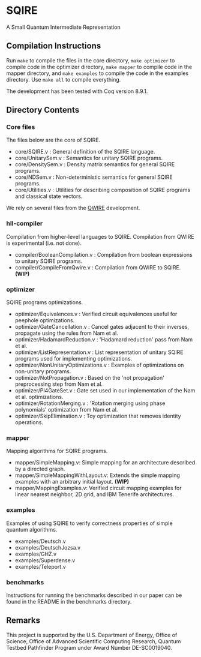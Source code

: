 # SQIRE
A Small Quantum Intermediate Representation

## Compilation Instructions

Run `make` to compile the files in the core directory, `make optimizer` to compile code in the optimizer directory, `make mapper` to compile code in the mapper directory, and `make examples` to compile the code in the examples directory. Use `make all` to compile everything.

The development has been tested with Coq version 8.9.1.

## Directory Contents

### Core files

The files below are the core of SQIRE.

- core/SQIRE.v : General definition of the SQIRE language.
- core/UnitarySem.v : Semantics for unitary SQIRE programs.
- core/DensitySem.v : Density matrix semantics for general SQIRE programs.
- core/NDSem.v : Non-deterministic semantics for general SQIRE programs.
- core/Utilities.v : Utilities for describing composition of SQIRE programs and classical state vectors.

We rely on several files from the [QWIRE](https://github.com/inQWIRE/QWIRE) development.

### hll-compiler

Compilation from higher-level languages to SQIRE. Compilation from QWIRE is experimental (i.e. not done).

- compiler/BooleanCompilation.v : Compilation from boolean expressions to unitary SQIRE programs.
- compiler/CompileFromQwire.v : Compilation from QWIRE to SQIRE. **(WIP)**

### optimizer

SQIRE programs optimizations.

- optimizer/Equivalences.v : Verified circuit equivalences useful for peephole optimizations.
- optimizer/GateCancellation.v : Cancel gates adjacent to their inverses, propagate using the rules from Nam et al.
- optimizer/HadamardReduction.v : 'Hadamard reduction' pass from Nam et al.
- optimizer/ListRepresentation.v : List representation of unitary SQIRE programs used for implementing optimizations.
- optimizer/NonUnitaryOptimizations.v : Examples of optimizations on non-unitary programs.
- optimizer/NotPropagation.v : Based on the 'not propagation' preprocessing step from Nam et al.
- optimizer/PI4GateSet.v : Gate set used in our implementation of the Nam et al. optimizations.
- optimizer/RotationMerging.v : 'Rotation merging using phase polynomials' optimization from Nam et al.
- optimizer/SkipElimination.v : Toy optimization that removes identity operations.

### mapper

Mapping algorithms for SQIRE programs.

- mapper/SimpleMapping.v: Simple mapping for an architecture described by a directed graph.
- mapper/SimpleMappingWithLayout.v: Extends the simple mapping examples with an arbitrary initial layout. **(WIP)**
- mapper/MappingExamples.v: Verified circuit mapping examples for linear nearest neighbor, 2D grid, and IBM Tenerife architectures.

### examples

Examples of using SQIRE to verify correctness properties of simple quantum algorithms.

- examples/Deutsch.v    
- examples/DeutschJozsa.v
- examples/GHZ.v
- examples/Superdense.v
- examples/Teleport.v  

### benchmarks

Instructions for running the benchmarks described in our paper can be found in the README in the benchmarks directory.

## Remarks

This project is supported by the U.S. Department of Energy, Office of Science, Office of Advanced Scientific Computing Research, Quantum Testbed Pathfinder Program under Award Number DE-SC0019040.

